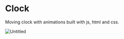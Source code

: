 # Clock
Moving clock with animations built with js, html and css.

![Untitled](https://user-images.githubusercontent.com/78149229/115697796-90703400-a36c-11eb-8a93-d9bddaec559e.png)
